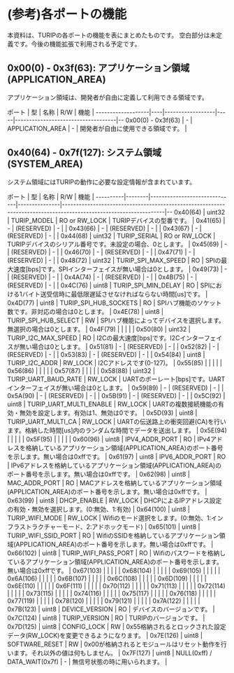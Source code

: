 # (参考)各ポートの機能

本資料は、TURIPの各ポートの機能を表にまとめたものです。
空白部分は未定義です。今後の機能拡張で利用される予定です。

## 0x00(0) - 0x3f(63): アプリケーション領域(APPLICATION_AREA)

アプリケーション領域は、開発者が自由に定義して利用できる領域です。

ポート             | 型 | 名称             | R/W | 機能                               |
-------------------|----|------------------|-----|------------------------------------|--
0x00(0) - 0x3f(63) | -  | APPLICATION_AREA | -   | 開発者が自由に使用できる領域です。 |

## 0x40(64) - 0x7f(127): システム領域(SYSTEM_AREA)

システム領域にはTURIPの動作に必要な設定情報が含まれています。

ポート    | 型     | 名称                         | R/W           | 機能                                                                                                             |
----------|--------|------------------------------|---------------|------------------------------------------------------------------------------------------------------------------|--
0x40(64)  | uint32 | TURIP_MODEL                  | RO or RW_LOCK | TURIPデバイスの型番です。                                                                                        |
0x41(65)  | -      | (RESERVED)                   | -             |                                                                                                                  |
0x43(66)  | -      | (RESERVED)                   | -             |                                                                                                                  |
0x43(67)  | -      | (RESERVED)                   | -             |                                                                                                                  |
0x44(68)  | uint32 | TURIP_SERIAL                 | RO or RW_LOCK | TURIPデバイスのシリアル番号です。未設定の場合、0とします。                                                       |
0x45(69)  | -      | (RESERVED)                   | -             |                                                                                                                  |
0x46(70)  | -      | (RESERVED)                   | -             |                                                                                                                  |
0x47(71)  | -      | (RESERVED)                   | -             |                                                                                                                  |
0x48(72)  | uint32 | TURIP_SPI_MAX_SPEED          | RO            | SPIの最大速度[bps]です。SPIインターフェイスが無い場合は0とします。                                               |
0x49(73)  | -      | (RESERVED)                   | -             |                                                                                                                  |
0x4A(74)  | -      | (RESERVED)                   | -             |                                                                                                                  |
0x4B(75)  | -      | (RESERVED)                   | -             |                                                                                                                  |
0x4C(76)  | uint8  | TURIP_SPI_MIN_DELAY          | RO            | SPIにおける1バイト送受信時に最低限遅延させなければならない時間[us]です。                                         |
0x4D(77)  | uint8  | TURIP_SPI_HUB_SOCKETS        | RO            | SPIハブ機能のソケット数です。非対応の場合は0とします。                                                           |
0x4E(78)  | uint8  | TURIP_SPI_HUB_SELECT         | RW            | SPIハブ機能によってデバイスを選択します。無選択の場合は0とします。                                               |
0x4F(79)  |        |                              |               |                                                                                                                  |
0x50(80)  | uint32 | TURIP_I2C_MAX_SPEED          | RO            | I2Cの最大速度[bps]です。I2Cインターフェイスが無い場合は0とします。                                               |
0x51(81)  | -      | (RESERVED)                   | -             |                                                                                                                  |
0x52(82)  | -      | (RESERVED)                   | -             |                                                                                                                  |
0x53(83)  | -      | (RESERVED)                   | -             |                                                                                                                  |
0x54(84)  | uint8  | TURIP_I2C_ADDR               | RW_LOCK       | I2Cアドレスです(0-127)。                                                                                         |
0x55(85)  |        |                              |               |                                                                                                                  |
0x56(86)  |        |                              |               |                                                                                                                  |
0x57(87)  |        |                              |               |                                                                                                                  |
0x58(88)  | uint32 | TURIP_UART_BAUD_RATE         | RW_LOCK       | UARTのボーレート[bps]です。UARTインターフェイスが無い場合は0とします。                                           |
0x59(89)  | -      | (RESERVED)                   | -             |                                                                                                                  |
0x5A(90)  | -      | (RESERVED)                   | -             |                                                                                                                  |
0x5B(91)  | -      | (RESERVED)                   | -             |                                                                                                                  |
0x5C(92)  | uint8  | TURIP_UART_MULTI_ENABLE      | RW_LOCK       | UARTの複数接続機能の有効・無効を設定します。有効は1、無効は0です。                                               |
0x5D(93)  | uint8  | TURIP_UART_MULTI_CA          | RW_LOCK       | UARTの伝送路上の衝突回避(CA)を行います。格納した時間[us]内のランダムな時間でデータを送出します。                 |
0x5E(94)  |        |                              |               |                                                                                                                  |
0x5F(95)  |        |                              |               |                                                                                                                  |
0x60(96)  | uint8  | IPV4_ADDR_PORT               | RO            | IPv4アドレスを格納しているアプリケーション領域(APPLICATION_AREA)のポート番号を示します。無い場合は0xffです。     |
0x61(97)  | uint8  | IPV6_ADDR_PORT               | RO            | IPv6アドレスを格納しているアプリケーション領域(APPLICATION_AREA)のポート番号を示します。無い場合は0xffです。     |
0x62(98)  | uint8  | MAC_ADDR_PORT                | RO            | MACアドレスを格納しているアプリケーション領域(APPLICATION_AREA)のポート番号を示します。無い場合は0xffです。      |
0x63(99)  | uint8  | DHCP_ENABLE                  | RW_LOCK       | DHCPによるIPアドレス設定の有効・無効を選択します。(0:無効、1:有効)                                               |
0x64(100) | uint8  | TURIP_WIFI_MODE              | RW_LOCK       | Wifiのモード選択をします。(0:無効、1:インフラストラクチャーモード、2:アドホックモード)                           |
0x65(101) | uint8  | TURIP_WIFI_SSID_PORT         | RO            | WifiのSSIDを格納しているアプリケーション領域(APPLICATION_AREA)のポート番号を示します。無い場合は0xffです。       |
0x66(102) | uint8  | TURIP_WIFI_PASS_PORT         | RO            | Wifiのパスワードを格納しているアプリケーション領域(APPLICATION_AREA)のポート番号を示します。無い場合は0xffです。 |
0x67(103) |        |                              |               |                                                                                                                  |
0x68(104) |        |                              |               |                                                                                                                  |
0x69(105) |        |                              |               |                                                                                                                  |
0x6A(106) |        |                              |               |                                                                                                                  |
0x6B(107) |        |                              |               |                                                                                                                  |
0x6C(108) |        |                              |               |                                                                                                                  |
0x6D(109) |        |                              |               |                                                                                                                  |
0x6E(110) |        |                              |               |                                                                                                                  |
0x6F(111) |        |                              |               |                                                                                                                  |
0x70(112) |        |                              |               |                                                                                                                  |
0x71(113) |        |                              |               |                                                                                                                  |
0x72(114) |        |                              |               |                                                                                                                  |
0x73(115) |        |                              |               |                                                                                                                  |
0x74(116) |        |                              |               |                                                                                                                  |
0x75(117) |        |                              |               |                                                                                                                  |
0x76(118) |        |                              |               |                                                                                                                  |
0x77(119) |        |                              |               |                                                                                                                  |
0x78(120) |        |                              |               |                                                                                                                  |
0x79(121) |        |                              |               |                                                                                                                  |
0x7A(122) |        |                              |               |                                                                                                                  |
0x7B(123) | uint8  | DEVICE_VERSION               | RO            | デバイスのバージョンです。                                                                                       |
0x7C(124) | uint8  | TURIP_VERSION                | RO            | TURIPのバージョンです。                                                                                          |
0x7D(125) | uint8  | CONFIG_LOCK                  | RW            | 0x55格納されるとロックされた設定データ(RW_LOCK)を変更できるようになります。                                      |
0x7E(126) | uint8  | SOFTWARE_RESET               | RW            | 0x00が格納されるとモジュールはリセット動作を行います。それ以外の値は何もしません。                               |
0x7F(127) | uint8  | NULL(0xff) / DATA_WAIT(0x7f) | -             | 無信号状態の時に用いられます。                                                                                   |
